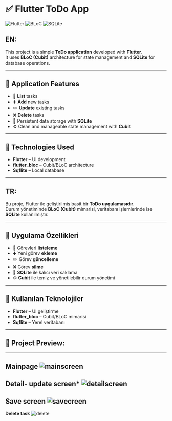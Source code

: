 # ✅ Flutter ToDo App

![Flutter](https://img.shields.io/badge/Flutter-02569B?style=for-the-badge&logo=flutter&logoColor=white)
![BLoC](https://img.shields.io/badge/BLoC-Cubit-blue?style=for-the-badge)
![SQLite](https://img.shields.io/badge/SQLite-003B57?style=for-the-badge&logo=sqlite&logoColor=white)

## EN:
This project is a simple **ToDo application** developed with **Flutter**.  
It uses **BLoC (Cubit)** architecture for state management and **SQLite** for database operations.

---

## 📱 Application Features

- 📝 **List** tasks  
- ➕ **Add** new tasks  
- ✏️ **Update** existing tasks  
- ❌ **Delete** tasks  
- 💾 Persistent data storage with **SQLite**  
- ⚙️ Clean and manageable state management with **Cubit**

---

## 🧱 Technologies Used

- **Flutter** – UI development  
- **flutter_bloc** – Cubit/BLoC architecture  
- **Sqflite** – Local database  

---

## TR: 
Bu proje, Flutter ile geliştirilmiş basit bir **ToDo uygulamasıdır**.  
Durum yönetiminde **BLoC (Cubit)** mimarisi, veritabanı işlemlerinde ise **SQLite** kullanılmıştır.

---

## 📱 Uygulama Özellikleri

- 📝 Görevleri **listeleme**
- ➕ Yeni görev **ekleme**
- ✏️ Görev **güncelleme**
- ❌ Görev **silme**
- 💾 **SQLite** ile kalıcı veri saklama
- ⚙️ **Cubit** ile temiz ve yönetilebilir durum yönetimi

---

## 🧱 Kullanılan Teknolojiler

- **Flutter** – UI geliştirme
- **flutter_bloc** – Cubit/BLoC mimarisi
- **Sqflite** – Yerel veritabanı

---

## 📸 Project Preview:
---
**Mainpage**
![mainscreen](images/main-screen.png)
---
**Detail- update screen***
![detailscreen](images/detail-update-screen.png)
---
**Save screen**
![savecreen](images/save-screen.png)
---
**Delete task**
![delete](images/delete.png)
